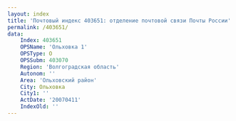 ```yaml
---
layout: index
title: 'Почтовый индекс 403651: отделение почтовой связи Почты России'
permalink: /403651/
data:
    Index: 403651
    OPSName: 'Ольховка 1'
    OPSType: О
    OPSSubm: 403070
    Region: 'Волгоградская область'
    Autonom: ''
    Area: 'Ольховский район'
    City: Ольховка
    City1: ''
    ActDate: '20070411'
    IndexOld: ''
---
```

